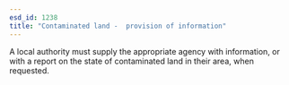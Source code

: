 ```yaml
---
esd_id: 1238
title: "Contaminated land -  provision of information"
---
```


A local authority must supply the appropriate agency with information, or with a report on the state of contaminated land in their area, when requested.

